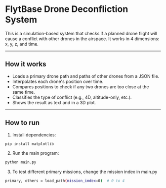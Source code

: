 # FlytBase Drone Deconfliction System

This is a simulation-based system that checks if a planned drone flight will cause a conflict with other drones in the airspace. It works in 4 dimensions: x, y, z, and time.

---

## How it works

- Loads a primary drone path and paths of other drones from a JSON file.
- Interpolates each drone's position over time.
- Compares positions to check if any two drones are too close at the same time.
- Classifies the type of conflict (e.g., 4D, altitude-only, etc.).
- Shows the result as text and in a 3D plot.

---

## How to run

1. Install dependencies:

```bash
pip install matplotlib
```
2. Run the main program:
   
```bash
python main.py
```
3. To test different primary missions, change the mission index in main.py
   
```bash
primary, others = load_path(mission_index=0)  # 0 to 4

